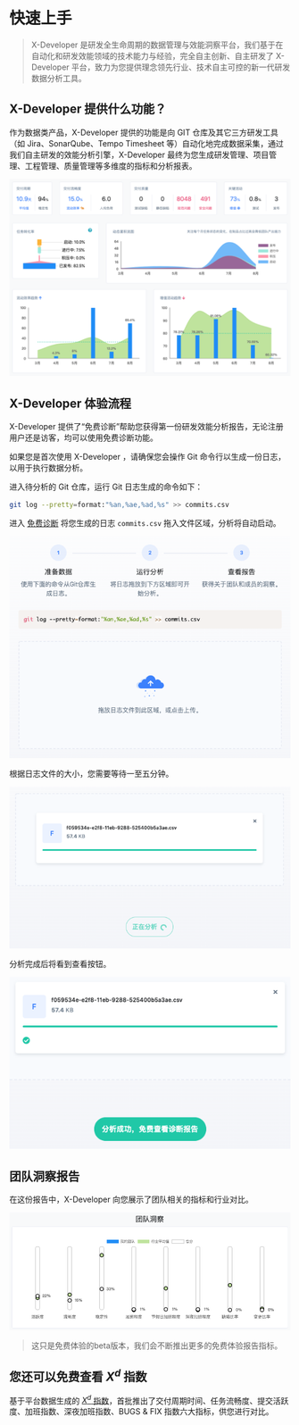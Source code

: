 # 快速上手

> X-Developer 是研发全生命周期的数据管理与效能洞察平台，我们基于在自动化和研发效能领域的技术能力与经验，完全自主创新、自主研发了 X-Developer 平台，致力为您提供理念领先行业、技术自主可控的新一代研发数据分析工具。

## X-Developer 提供什么功能？

作为数据类产品，X-Developer 提供的功能是向 GIT 仓库及其它三方研发工具（如 Jira、SonarQube、Tempo Timesheet 等）自动化地完成数据采集，通过我们自主研发的效能分析引擎，X-Developer 最终为您生成研发管理、项目管理、工程管理、质量管理等多维度的指标和分析报表。

![交付洞察](_media/deep-insights.png)

## X-Developer 体验流程

X-Developer 提供了“免费诊断”帮助您获得第一份研发效能分析报告，无论注册用户还是访客，均可以使用免费诊断功能。

如果您是首次使用 X-Developer ，请确保您会操作 Git 命令行以生成一份日志，以用于执行数据分析。

进入待分析的 Git 仓库，运行 Git 日志生成的命令如下：

```bash
git log --pretty=format:"%an,%ae,%ad,%s" >> commits.csv
```

进入 [免费诊断](https://x-developer.cn/discovery/) 将您生成的日志 `commits.csv` 拖入文件区域，分析将自动启动。

![](_media/discovery-upload.png)

根据日志文件的大小，您需要等待一至五分钟。

![](_media/discovery-processing.png)

分析完成后将看到查看按钮。

![](_media/discovery-success.png)

## 团队洞察报告

在这份报告中，X-Developer 向您展示了团队相关的指标和行业对比。

![](_media/discovery-team.png)

> 这只是免费体验的beta版本，我们会不断推出更多的免费体验报告指标。

## 您还可以免费查看 $X^d$ 指数

基于平台数据生成的 [$X^d$ 指数](https://x-developer.cn/benchmark)，首批推出了交付周期时间、任务流畅度、提交活跃度、加班指数、深夜加班指数、BUGS & FIX 指数六大指标，供您进行对比。